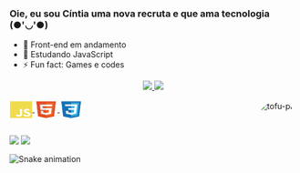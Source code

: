 ### Oie, eu sou Cíntia uma nova recruta e que ama tecnologia (●'◡'●) 

- 🔭 Front-end em andamento
- 🌱 Estudando JavaScript
- ⚡ Fun fact: Games e codes

<div align="center">
  <a href="https://github.com/rafaballerini">
  <img height="180em" src="https://github-readme-stats.vercel.app/api?username=tofuzinha&show_icons=true&theme=dracula&include_all_commits=true&count_private=true"/>
  <img height="180em" src="https://github-readme-stats.vercel.app/api/top-langs/?username=tofuzinha&layout=compact&langs_count=7&theme=dracula"/>
</div>
<div style="display: inline_block"><br>
  <img align="center" alt="tofu-Js" height="30" width="40" src="https://raw.githubusercontent.com/devicons/devicon/master/icons/javascript/javascript-plain.svg">
  <img align="center" alt="tofu-HTML" height="30" width="40" src="https://raw.githubusercontent.com/devicons/devicon/master/icons/html5/html5-original.svg">
  <img align="center" alt="tofu-CSS" height="30" width="40" src="https://raw.githubusercontent.com/devicons/devicon/master/icons/css3/css3-original.svg">
  <img align="right" alt="tofu-pic" height="150" style="border-radius:50px;" src="https://i.picasion.com/pic91/49dd07ef613a67b7fbca0db844df055e.gif">
</div>
  
  ##
  
<div> 
  <a href = "mailto:cinthya.artesg@gmail.com"><img src="https://img.shields.io/badge/-Gmail-%23333?style=for-the-badge&logo=gmail&logoColor=white" target="_blank"></a>
  <a href="https://www.linkedin.com/in/cintia-souza-4690b1b4/" target="_blank"><img src="https://img.shields.io/badge/-LinkedIn-%230077B5?style=for-the-badge&logo=linkedin&logoColor=white" target="_blank"></a> 
 
  ![Snake animation](https://github.com/rafaballerini/tofuzinha/blob/output/github-contribution-grid-snake.svg)
 
</div>
